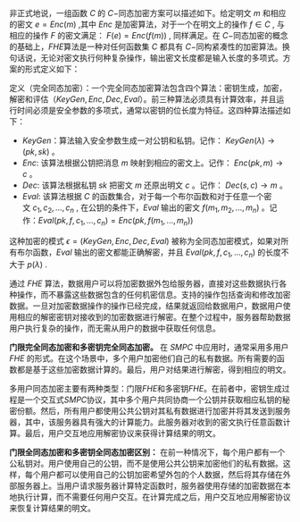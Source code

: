 非正式地说，一组函数 $C$ 的 $C -$同态加密方案可以描述如下。给定明文 $m$ 和相应的密文 $e=Enc(m)$ ,其中 $Enc$ 是加密算法，对于一个在明文上的操作 $f\in C$ , 与相应的操作 $F$ 的密文满足： $F(e)=Enc(f(m))$ , 同样满足。在 $C -$同态加密的概念的基础上，$FHE$算法是一种对任何函数集 $C$ 都具有 $C -$同构紧凑性的加密算法。换句话说，无论对密文执行何种复杂操作，输出密文长度都是输入长度的多项式。方案的形式定义如下：

定义（完全同态加密）：一个完全同态加密算法包含四个算法：密钥生成，加密，解密和评估$（KeyGen, Enc, Dec, Eval）$。前三种算法必须具有计算效率，并且运行时间必须是安全参数的多项式，通常以密钥的位长度为特征。这四种算法描述如下：

-   $KeyGen$：算法输入安全参数生成一对公钥和私钥。记作： $KeyGen(\lambda)\to(pk,sk)$ 。
-   $Enc$: 该算法根据公钥把消息 $m$ 映射到相应的密文上。记作： $Enc(pk,m)\to c$ 。
-   $Dec$: 该算法根据私钥 $sk$ 把密文 $m$ 还原出明文 $c$ 。记作： $Dec(s,c)\to m$ 。
-   $Eval$: 该算法根据 $C$ 的函数集合，对于每一个布尔函数和对于任意一个密文 $c_1,c_2,...,c_n$ , 在公钥的条件下，$Eval$ 输出的密文 $f(m_1,m_2,...,m_n)$ 。记作：$Eval(pk,f,c_1,...,c_n)=Enc(pk,f(m_1,...,m_n))$

这种加密的模式 $\epsilon=(KeyGen,Enc,Dec,Eval)$ 被称为全同态加密模式，如果对所有布尔函数，$Eval$ 输出的密文都能正确解密，并且 $Eval(pk,f,c_1,...,c_n)$ 的长度不大于 $p(\lambda)$ .

通过 $FHE$ 算法，数据用户可以将加密数据外包给服务器，直接对这些数据执行各种操作，而不暴露这些数据包含的任何机密信息。支持的操作包括查询和修改加密数据。一旦对加密数据操作的操作已经完成，结果就返回给数据用户，数据用户使用相应的解密密钥对接收到的加密数据进行解密。在整个过程中，服务器帮助数据用户执行复杂的操作，而无需从用户的数据中获取任何信息。

**门限完全同态加密和多密钥完全同态加密。**
在 $SMPC$ 中应用时，通常采用多用户 $FHE$ 的形式。在这个场景中，多个用户加密他们自己的私有数据。所有需要的函数都是基于这些加密数据计算的。最后，用户对结果进行解密，得到相应的明文。

多用户同态加密主要有两种类型：门限$FHE$和多密钥$FHE$。在前者中，密钥生成过程是一个交互式$SMPC$协议，其中多个用户共同协商一个公钥并获取相应私钥的秘密份额。然后，所有用户都使用公共公钥对其私有数据进行加密并将其发送到服务器，其中，该服务器具有强大的计算能力。此服务器对收到的密文执行任意函数计算。最后，用户交互地应用解密协议来获得计算结果的明文。

**门限全同态加密和多密钥全同态加密区别：**
在前一种情况下，每个用户都有一个公私钥对。用户使用自己的公钥，而不是使用公共公钥来加密他们的私有数据。这样，每个用户都可以使用自己的公钥加密希望外包的个人数据，然后将其存储在外部服务器上。当用户请求服务器计算特定函数时，服务器使用存储的加密数据在本地执行计算，而不需要任何用户交互。在计算完成之后，用户交互地应用解密协议来恢复计算结果的明文。